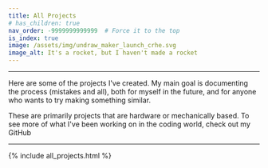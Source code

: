 ```yaml
---
title: All Projects
# has_children: true
nav_order: -9999999999999  # Force it to the top
is_index: true
image: /assets/img/undraw_maker_launch_crhe.svg
image_alt: It's a rocket, but I haven't made a rocket
---
```


---

Here are some of the projects I've created. My main goal is documenting the process (mistakes and all), both for myself in the future, and for anyone who wants to try making something similar.

These are primarily projects that are hardware or mechanically based. To see more of what I've been working on in the coding world, check out my GitHub

---

{% include all_projects.html %}